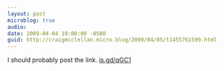 ```yaml
---
layout: post
microblog: true
audio: 
date: 2009-04-04 19:00:00 -0500
guid: http://craigmcclellan.micro.blog/2009/04/05/t1455761599.html
---
```

I should probably post the link.  [is.gd/qGC1](http://is.gd/qGC1)
